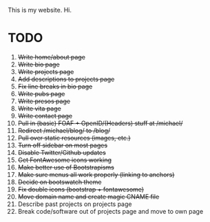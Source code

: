 This is my website.  Hi.

TODO
====

1. ~~Write home/about page~~
1. ~~Write bio page~~
1. ~~Write projects page~~
1. ~~Add descriptions to projects page~~
1. ~~Fix line breaks in bio page~~
1. ~~Write pubs page~~
1. ~~Write presos page~~
1. ~~Write vita page~~
1. ~~Write contact page~~
1. ~~Pull in (basic) FOAF + OpenID/(Headers) stuff at /michael/~~
1. ~~Redirect /michael/blog/ to /blog/~~
1. ~~Pull over static resources (images, etc.)~~
1. ~~Turn off sidebar on most pages~~
1. ~~Disable Twitter/Github updates~~
1. ~~Get FontAwesome icons working~~
1. ~~Make better use of Bootstrapisms~~
1. ~~Make sure menus all work properly (linking to anchors)~~
1. ~~Decide on bootswatch theme~~
1. ~~Fix double icons (bootstrap + fontawesome)~~
1. ~~Move domain name and create magic CNAME file~~
1. Describe past projects on projects page
1. Break code/software out of projects page and move to own page
